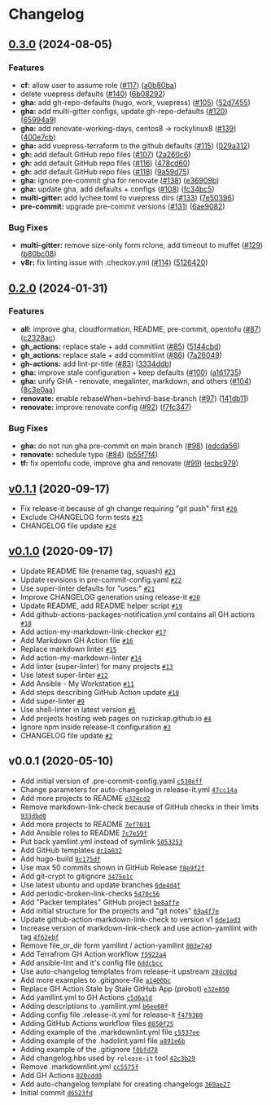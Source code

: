 # Changelog

## [0.3.0](https://github.com/ruzickap/my-git-projects/compare/v0.2.0...v0.3.0) (2024-08-05)


### Features

* **cf:** allow user to assume role ([#117](https://github.com/ruzickap/my-git-projects/issues/117)) ([a0b80ba](https://github.com/ruzickap/my-git-projects/commit/a0b80bae0f33e17b790ad541e2fd183f92c324a1))
* delete vuepress defaults ([#140](https://github.com/ruzickap/my-git-projects/issues/140)) ([6b08292](https://github.com/ruzickap/my-git-projects/commit/6b0829208994bf9fed12f2fac6f81fc0c00e4cfa))
* **gha:** add gh-repo-defaults (hugo, work, vuepress) ([#105](https://github.com/ruzickap/my-git-projects/issues/105)) ([52d7455](https://github.com/ruzickap/my-git-projects/commit/52d74554940b1f82043b92e9a5c60cc70d71b47e))
* **gha:** add multi-gitter configs, update gh-repo-defaults ([#120](https://github.com/ruzickap/my-git-projects/issues/120)) ([65994a9](https://github.com/ruzickap/my-git-projects/commit/65994a9f4c098265656e1a0b31663e476a0c435a))
* **gha:** add renovate-working-days, centos8 -&gt; rockylinux8 ([#139](https://github.com/ruzickap/my-git-projects/issues/139)) ([400e7cb](https://github.com/ruzickap/my-git-projects/commit/400e7cb81b4dcdea7ffb25693c4b2b86e16465a4))
* **gha:** add vuepress-terraform to the github defaults ([#115](https://github.com/ruzickap/my-git-projects/issues/115)) ([029a312](https://github.com/ruzickap/my-git-projects/commit/029a3128952c487065f165e5ddadf3087438a3ec))
* **gh:** add default GitHub repo files ([#107](https://github.com/ruzickap/my-git-projects/issues/107)) ([2a260c6](https://github.com/ruzickap/my-git-projects/commit/2a260c64aab58b2d74453aa7ddc9be8c4f0a4d1c))
* **gh:** add default GitHub repo files ([#116](https://github.com/ruzickap/my-git-projects/issues/116)) ([478cd60](https://github.com/ruzickap/my-git-projects/commit/478cd60f9310395a8dcad0361162d7711242a412))
* **gh:** add default GitHub repo files ([#118](https://github.com/ruzickap/my-git-projects/issues/118)) ([9a59d75](https://github.com/ruzickap/my-git-projects/commit/9a59d751982aaa7cc8c9ce636aa21e2c1d37a725))
* **gha:** ignore pre-commit gha for renovate ([#138](https://github.com/ruzickap/my-git-projects/issues/138)) ([e36909b](https://github.com/ruzickap/my-git-projects/commit/e36909b7055a8ef0f7ce8775cc865d42f62b2221))
* **gha:** update gha, add defaults + configs ([#108](https://github.com/ruzickap/my-git-projects/issues/108)) ([fc34bc5](https://github.com/ruzickap/my-git-projects/commit/fc34bc5ea82e9a25d204105fd449f8742e239dc4))
* **multi-gitter:** add lychee.toml to vuepress dirs ([#133](https://github.com/ruzickap/my-git-projects/issues/133)) ([7e50396](https://github.com/ruzickap/my-git-projects/commit/7e5039651e97db41a403eb542a438c8079a16615))
* **pre-commit:** upgrade pre-commit versions ([#131](https://github.com/ruzickap/my-git-projects/issues/131)) ([6ae9082](https://github.com/ruzickap/my-git-projects/commit/6ae9082f7c62411b711150d318f82cdc680a3e93))


### Bug Fixes

* **multi-gitter:** remove size-only form rclone, add timeout to muffet ([#129](https://github.com/ruzickap/my-git-projects/issues/129)) ([b80bc08](https://github.com/ruzickap/my-git-projects/commit/b80bc0865fc2e57141e6eb96da38b6b21da37f79))
* **v8r:** fix linting issue with .checkov.yml ([#114](https://github.com/ruzickap/my-git-projects/issues/114)) ([5126420](https://github.com/ruzickap/my-git-projects/commit/512642048469107d85a90ffa4159a300da054a64))

## [0.2.0](https://github.com/ruzickap/my-git-projects/compare/v0.1.1...v0.2.0) (2024-01-31)


### Features

* **all:** improve gha, cloudformation, README, pre-commit, opentofu ([#87](https://github.com/ruzickap/my-git-projects/issues/87)) ([c2328ac](https://github.com/ruzickap/my-git-projects/commit/c2328ac31e50c9a0cb876158857f88077972e8c8))
* **gh_actions:** replace stale + add commitlint ([#85](https://github.com/ruzickap/my-git-projects/issues/85)) ([5144cbd](https://github.com/ruzickap/my-git-projects/commit/5144cbd68e99ef34747c6107fb177f76e928dbb7))
* **gh_actions:** replace stale + add commitlint ([#86](https://github.com/ruzickap/my-git-projects/issues/86)) ([7a26049](https://github.com/ruzickap/my-git-projects/commit/7a2604988af71f1e7171660c438719c4c1ec6286))
* **gh-actions:** add lint-pr-title ([#83](https://github.com/ruzickap/my-git-projects/issues/83)) ([3334ddb](https://github.com/ruzickap/my-git-projects/commit/3334ddb9653c8ea48aad3d3ab643c4d205c766fc))
* **gha:** improve stale configuration + keep defaults ([#100](https://github.com/ruzickap/my-git-projects/issues/100)) ([a161735](https://github.com/ruzickap/my-git-projects/commit/a161735b1e979269605d57cedec195bda5e7d411))
* **gha:** unify GHA - renovate, megalinter, markdown, and others ([#104](https://github.com/ruzickap/my-git-projects/issues/104)) ([8c3e0aa](https://github.com/ruzickap/my-git-projects/commit/8c3e0aabf931e6059ef4a8310ae4b33486f28e2b))
* **renovate:** enable rebaseWhen=behind-base-branch ([#97](https://github.com/ruzickap/my-git-projects/issues/97)) ([141db11](https://github.com/ruzickap/my-git-projects/commit/141db113a435a5259081b1cafd6bc3f1db085897))
* **renovate:** improve renovate config ([#92](https://github.com/ruzickap/my-git-projects/issues/92)) ([f7fc347](https://github.com/ruzickap/my-git-projects/commit/f7fc34717f6b26c3e433a0c3a6594ddcec93cc64))


### Bug Fixes

* **gha:** do not run gha pre-commit on main branch ([#98](https://github.com/ruzickap/my-git-projects/issues/98)) ([edcda56](https://github.com/ruzickap/my-git-projects/commit/edcda56ff78309d936aa201189bbac72f8936d0b))
* **renovate:** schedule typo ([#84](https://github.com/ruzickap/my-git-projects/issues/84)) ([b55f7f4](https://github.com/ruzickap/my-git-projects/commit/b55f7f406bddab3cda884a8cffac71619b4e7b36))
* **tf:** fix opentofu code, improve gha and renovate ([#99](https://github.com/ruzickap/my-git-projects/issues/99)) ([ecbc979](https://github.com/ruzickap/my-git-projects/commit/ecbc979fd6f24348a77b92e8d7a65ab1dfea3f9c))

## [v0.1.1](https://github.com/ruzickap/my-git-projects/compare/v0.1.0...v0.1.1) (2020-09-17)

- Fix release-it because of gh change requiring "git push" first [`#26`](https://github.com/ruzickap/my-git-projects/pull/26)
- Exclude CHANGELOG form tests [`#25`](https://github.com/ruzickap/my-git-projects/pull/25)
- CHANGELOG file update [`#24`](https://github.com/ruzickap/my-git-projects/pull/24)

## [v0.1.0](https://github.com/ruzickap/my-git-projects/compare/v0.0.1...v0.1.0) (2020-09-17)

- Update README file (rename tag, squash) [`#23`](https://github.com/ruzickap/my-git-projects/pull/23)
- Update revisions in pre-commit-config.yaml [`#22`](https://github.com/ruzickap/my-git-projects/pull/22)
- Use super-linter defaults for "uses:" [`#21`](https://github.com/ruzickap/my-git-projects/pull/21)
- Improve CHANGELOG generation using release-it [`#20`](https://github.com/ruzickap/my-git-projects/pull/20)
- Update README, add README helper script [`#19`](https://github.com/ruzickap/my-git-projects/pull/19)
- Add github-actions-packages-notification.yml contains all GH actions [`#18`](https://github.com/ruzickap/my-git-projects/pull/18)
- Add action-my-markdown-link-checker [`#17`](https://github.com/ruzickap/my-git-projects/pull/17)
- Add Markdown GH Action file [`#16`](https://github.com/ruzickap/my-git-projects/pull/16)
- Replace markdown linter [`#15`](https://github.com/ruzickap/my-git-projects/pull/15)
- Add action-my-markdown-linter [`#14`](https://github.com/ruzickap/my-git-projects/pull/14)
- Add linter (super-linter) for many projects [`#13`](https://github.com/ruzickap/my-git-projects/pull/13)
- Use latest super-linter [`#12`](https://github.com/ruzickap/my-git-projects/pull/12)
- Add Ansible - My Workstation [`#11`](https://github.com/ruzickap/my-git-projects/pull/11)
- Add steps describing GitHub Action update [`#10`](https://github.com/ruzickap/my-git-projects/pull/10)
- Add super-linter [`#9`](https://github.com/ruzickap/my-git-projects/pull/9)
- Use shell-linter in latest version [`#5`](https://github.com/ruzickap/my-git-projects/pull/5)
- Add projects hosting web pages on ruzickap.github.io [`#4`](https://github.com/ruzickap/my-git-projects/pull/4)
- Ignore npm inside release-it configuration [`#3`](https://github.com/ruzickap/my-git-projects/pull/3)
- CHANGELOG file update [`#2`](https://github.com/ruzickap/my-git-projects/pull/2)

## v0.0.1 (2020-05-10)

- Add initial version of .pre-commit-config.yaml [`c538eff`](https://github.com/ruzickap/my-git-projects/commit/c538effc3c81f4c2416d97d725eca6c36f1f14e2)
- Change parameters for auto-changelog in release-it.yml [`47cc14a`](https://github.com/ruzickap/my-git-projects/commit/47cc14adf9caa32199baad03be1c21bd639cc52e)
- Add more projects to README [`e324cd2`](https://github.com/ruzickap/my-git-projects/commit/e324cd2362d951bf9eba3670655345199dd1fa21)
- Remove markdown-link-check because of GitHub checks in their limits [`933dbd0`](https://github.com/ruzickap/my-git-projects/commit/933dbd0568707bda97c0479a767e7cf59eacd488)
- Add more projects to README [`7ef7031`](https://github.com/ruzickap/my-git-projects/commit/7ef7031e2822b7e460d8312ef7d7059d1ba331a9)
- Add Ansible roles to README [`7c7e59f`](https://github.com/ruzickap/my-git-projects/commit/7c7e59f8d06d6172aa40f97bfed7c84798d744d1)
- Put back yamllint.yml instead of symlink [`5053253`](https://github.com/ruzickap/my-git-projects/commit/5053253a3c2dca49ca9d8b7bebe488a6ad079588)
- Add GitHub templates [`dc1a032`](https://github.com/ruzickap/my-git-projects/commit/dc1a0324bbd91b20d860dde46cbcdebecbfc0c16)
- Add hugo-build [`9c175df`](https://github.com/ruzickap/my-git-projects/commit/9c175df68f88c483c8b448113d0ac2ab3f975abe)
- Use max 50 commits shown in GitHub Release [`f8e9f2f`](https://github.com/ruzickap/my-git-projects/commit/f8e9f2f83d6ef4921d9fa82723e85215d970c9fe)
- Add git-crypt to gitignore [`3475e1c`](https://github.com/ruzickap/my-git-projects/commit/3475e1cef053ad994225a6413e84984ec64ee623)
- Use latest ubuntu and update branches [`6de4d4f`](https://github.com/ruzickap/my-git-projects/commit/6de4d4feb80ee645182a26a5a5d3f79b4b5eea13)
- Add periodic-broken-link-checks [`5470c56`](https://github.com/ruzickap/my-git-projects/commit/5470c56d84134d5886aeb0da32bc158aee5324b5)
- Add "Packer templates" GitHub project [`be8affe`](https://github.com/ruzickap/my-git-projects/commit/be8affe2d4eafc22e6f491451dcef6dfe1a98163)
- Add initial structure for the projects and "git notes" [`69a4f7e`](https://github.com/ruzickap/my-git-projects/commit/69a4f7e85f3f2a686c468d34565341dd964c4695)
- Update github-action-markdown-link-check to version v1 [`6de1ad3`](https://github.com/ruzickap/my-git-projects/commit/6de1ad359193b8f9f5e2853577dfbb4b09eb1011)
- Increase version of markdown-link-check and use action-yamllint with tag [`4f62ebf`](https://github.com/ruzickap/my-git-projects/commit/4f62ebf5ccf76dc29c8cda1f4d762a3d6d9b6bd6)
- Remove file_or_dir form yamllint / action-yamllint [`803e74d`](https://github.com/ruzickap/my-git-projects/commit/803e74db1af6b33d32afede096e5bdf84bfd4b0f)
- Add Terrafrom GH Action workflow [`f5922a4`](https://github.com/ruzickap/my-git-projects/commit/f5922a4f9025a51b035a1d1c0f1bed93cc6ad7da)
- Add ansible-lint and it's config file [`6ddcbcc`](https://github.com/ruzickap/my-git-projects/commit/6ddcbcc5d9c100b1c2727cb33a2e78e41cf2b791)
- Use auto-changelog templates from release-it upstream [`28dc0bd`](https://github.com/ruzickap/my-git-projects/commit/28dc0bdeec0f002415f4c27d90e64cf92fcf78e8)
- Add more examples to .gitignore-file [`a1400bc`](https://github.com/ruzickap/my-git-projects/commit/a1400bc894e2e05ed05dac708344f7b2c23954a0)
- Replace GH Action Stale by Stale GitHub App (probot) [`e32e850`](https://github.com/ruzickap/my-git-projects/commit/e32e8504912428ac9058add55a1a77892554ab9b)
- Add yamllint.yml to GH Actions [`c5d6a1d`](https://github.com/ruzickap/my-git-projects/commit/c5d6a1d680af6c0fc96244cd6e6be7a12ea6e4ea)
- Adding descriptions to .yamllint.yml [`b6ee60f`](https://github.com/ruzickap/my-git-projects/commit/b6ee60f4bdf9feaacc6eb122132b86c517145e0f)
- Adding config file .release-it.yml for release-it [`f479360`](https://github.com/ruzickap/my-git-projects/commit/f4793603b86d3eebd8f440484b378e2ecf729bdc)
- Adding GitHub Actions workflow files [`0850f25`](https://github.com/ruzickap/my-git-projects/commit/0850f255582ec93832c2f2985dfce22cbfb2f10b)
- Adding example of the .markdownlint.yml file [`c5537ee`](https://github.com/ruzickap/my-git-projects/commit/c5537ee5877d6185ad45cf067754d4380333b55d)
- Adding example of the .hadolint.yaml file [`a891e6b`](https://github.com/ruzickap/my-git-projects/commit/a891e6bd199d5fa96c70f4e447cf386d7bf1e5c3)
- Adding example of the .gitignore [`f0bfd78`](https://github.com/ruzickap/my-git-projects/commit/f0bfd7826b4688839e5d7d673345663c0b4e45d1)
- Add changelog.hbs used by `release-it` tool [`42c3b29`](https://github.com/ruzickap/my-git-projects/commit/42c3b294b4613b031ad26789e1f7b89a030c1473)
- Remove .markdownlint.yml [`cc5575f`](https://github.com/ruzickap/my-git-projects/commit/cc5575fa468634ff65713d461cfd9b430b314124)
- Add GH Actions [`820cdd0`](https://github.com/ruzickap/my-git-projects/commit/820cdd007d5cdc2e3c0590f4cad9a07f01f41093)
- Add auto-changelog template for creating changelogs [`369ae27`](https://github.com/ruzickap/my-git-projects/commit/369ae27d427092963740119d523cc7e2f3df1232)
- Initial commit [`d6523fd`](https://github.com/ruzickap/my-git-projects/commit/d6523fd94d76b26c5e6c7ca5b5d34665d310ac70)

